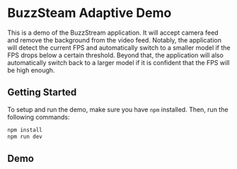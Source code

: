# BuzzSteam Adaptive Demo

This is a demo of the BuzzStream application. It will accept camera feed and remove the background from the video feed. Notably, the application will detect the current FPS and automatically switch to a smaller model if the FPS drops below a certain threshold. Beyond that, the application will also automatically switch back to a larger model if it is confident that the FPS will be high enough.

## Getting Started
To setup and run the demo, make sure you have `npm` installed. Then, run the following commands:
```bash
npm install
npm run dev
```

## Demo

